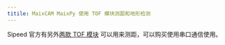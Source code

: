 ```yaml
---
titile: MaixCAM MaixPy 使用 TOF 模块测距和地形检测
---
```



Sipeed 官方有另外[两款 TOF 模块](https://wiki.sipeed.com/hardware/zh/maixsense/index.html) 可以用来测距，可以购买使用串口通信使用。


